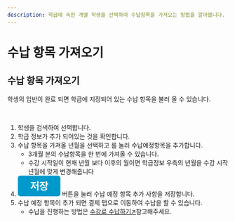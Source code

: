 ```yaml
---
description: 학급에 속한 개별 학생을 선택하여 수납항목을 가져오는 방법을 알아봅니다.
---
```


# 수납 항목 가져오기

## 수납 항목 가져오기

학생의 입반이 완료 되면 학급에 지정되어 있는 수납 항목을 불러 올 수 있습니다.

<figure><img src="../../.gitbook/assets/수납항목가져오기.png" alt=""><figcaption></figcaption></figure>

1. 학생을 검색하여 선택합니다.
2. 학급 정보가 추가 되어있는 것을 확인합니다.
3. 수납 항목을 가져올 년월을 선택하고 <img src="../../.gitbook/assets/btn_학급항목가져오기.png" alt="" data-size="line">를 눌러 수납예정항목을 추가합니다.
   * 3개월 분의 수납항목을 한 번에 가져올 수 있습니다.
   * 수강 시작일이 현재 년월 보다 이후의 월이면 학급정보 우측의 년월을 수강 시작년월에 맞게 변경해줍니다
4. <img src="../../.gitbook/assets/btn_save.png" alt="" data-size="line"> 버튼을 눌러 수납 예정 항목 추가 사항을 저장합니다.
5. 수납 예정 항목이 추가 되면 결제 탭으로 이동하여 수납을 할 수 있습니다.&#x20;
   * 수납을 진행하는 방법은 [수강료 수납하기↗](../../payments/tuition-mgmt/charging.md)참고해주세요.
